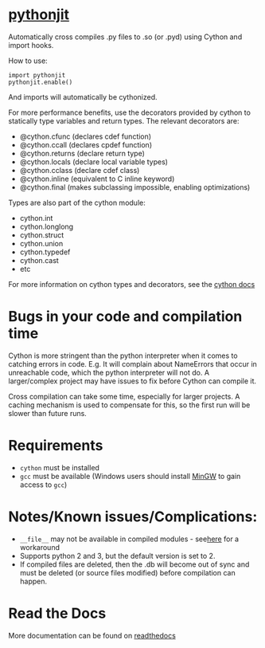 [pythonjit](https://erose1337.github.io/pythonjit/)
==============

Automatically cross compiles .py files to .so (or .pyd) using Cython and import hooks.

How to use:

    import pythonjit
    pythonjit.enable()

And imports will automatically be cythonized.

For more performance benefits, use the decorators provided by cython to statically type variables and return types.
The relevant decorators are:

- @cython.cfunc (declares cdef function)
- @cython.ccall (declares cpdef function)
- @cython.returns (declare return type)
- @cython.locals (declare local variable types)
- @cython.cclass (declare cdef class)
- @cython.inline (equivalent to C inline keyword)
- @cython.final (makes subclassing impossible, enabling optimizations)

Types are also part of the cython module:

- cython.int
- cython.longlong
- cython.struct
- cython.union
- cython.typedef
- cython.cast
- etc

For more information on cython types and decorators, see the [cython docs](http://docs.cython.org/en/latest/src/tutorial/pure.html#static-typing)

# Bugs in your code and compilation time

Cython is more stringent than the python interpreter when it comes to catching errors in code.
E.g. It will complain about NameErrors that occur in unreachable code, which the python interpreter will not do.
A larger/complex project may have issues to fix before Cython can compile it.

Cross compilation can take some time, especially for larger projects.
A caching mechanism is used to compensate for this, so the first run will be slower than future runs.

# Requirements

- `cython` must be installed
- `gcc` must be available (Windows users should install [MinGW](http://mingw.org) to gain access to `gcc`)

# Notes/Known issues/Complications:

- `__file__` may not be available in compiled modules - see[here](https://stackoverflow.com/questions/19225188/what-method-can-i-use-instead-of-file-in-python#comment65304373_19225368) for a workaround
- Supports python 2 and 3, but the default version is set to 2.
- If compiled files are deleted, then the .db will become out of sync and must be deleted (or source files modified) before compilation can happen.

# Read the Docs

More documentation can be found on [readthedocs](https://pythonjit.readthedocs.io/en/latest/)
